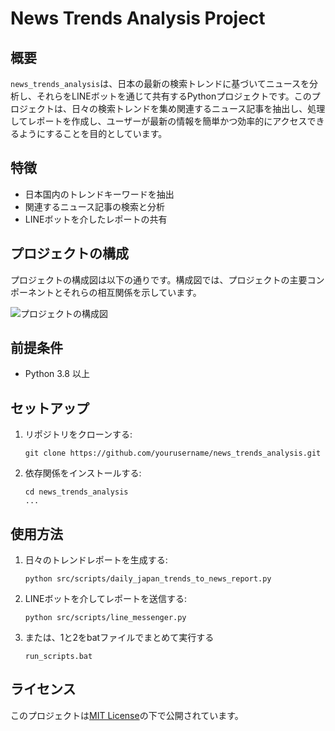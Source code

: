 # News Trends Analysis Project

## 概要
`news_trends_analysis`は、日本の最新の検索トレンドに基づいてニュースを分析し、それらをLINEボットを通じて共有するPythonプロジェクトです。このプロジェクトは、日々の検索トレンドを集め関連するニュース記事を抽出し、処理してレポートを作成し、ユーザーが最新の情報を簡単かつ効率的にアクセスできるようにすることを目的としています。


## 特徴
- 日本国内のトレンドキーワードを抽出
- 関連するニュース記事の検索と分析
- LINEボットを介したレポートの共有

## プロジェクトの構成

プロジェクトの構成図は以下の通りです。構成図では、プロジェクトの主要コンポーネントとそれらの相互関係を示しています。

![プロジェクトの構成図](../../resources/システム構成図.png)

## 前提条件
- Python 3.8 以上

## セットアップ
1. リポジトリをクローンする:
   ```
   git clone https://github.com/yourusername/news_trends_analysis.git
   ```
2. 依存関係をインストールする:
   ```
   cd news_trends_analysis
   ...
   ```

## 使用方法
1. 日々のトレンドレポートを生成する:
   ```
   python src/scripts/daily_japan_trends_to_news_report.py
   ```
2. LINEボットを介してレポートを送信する:
   ```
   python src/scripts/line_messenger.py
   ```
3. または、1と2をbatファイルでまとめて実行する
   ```
   run_scripts.bat
   ```

## ライセンス
このプロジェクトは[MIT License](LICENSE)の下で公開されています。